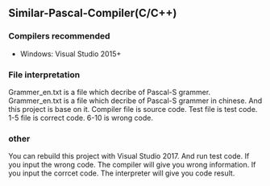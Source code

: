 ## Similar-Pascal-Compiler(C/C++)

### Compilers recommended
 * Windows: Visual Studio 2015+

### File interpretation
Grammer_en.txt is a file which decribe of Pascal-S grammer.
Grammer_en.txt is a file which decribe of Pascal-S grammer in chinese. And this project is base on it.
Compiler file is source code.
Test file is test code. 1-5 file is correct code. 6-10 is wrong code.

### other
You can rebuild this project with Visual Studio 2017. And run test code. If you input the wrong code. The compiler will give you wrong information.
If you input the corrcet code. The interpreter will give you code result.

